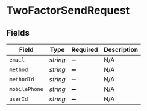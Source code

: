 # TwoFactorSendRequest


## Fields

| Field              | Type               | Required           | Description        |
| ------------------ | ------------------ | ------------------ | ------------------ |
| `email`            | *string*           | :heavy_minus_sign: | N/A                |
| `method`           | *string*           | :heavy_minus_sign: | N/A                |
| `methodId`         | *string*           | :heavy_minus_sign: | N/A                |
| `mobilePhone`      | *string*           | :heavy_minus_sign: | N/A                |
| `userId`           | *string*           | :heavy_minus_sign: | N/A                |